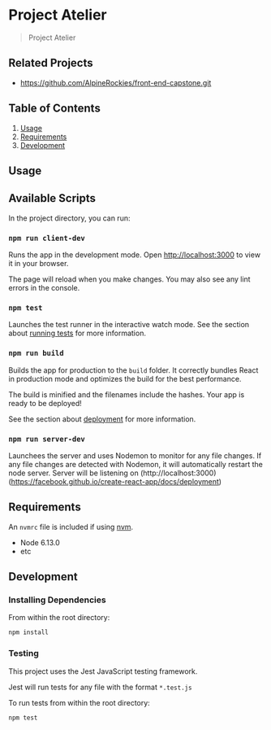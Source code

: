 # Project Atelier

> Project Atelier

## Related Projects

  - https://github.com/AlpineRockies/front-end-capstone.git


## Table of Contents

1. [Usage](#Usage)
1. [Requirements](#requirements)
1. [Development](#development)

## Usage

## Available Scripts

In the project directory, you can run:

### `npm run client-dev`

Runs the app in the development mode.
Open [http://localhost:3000](http://localhost:3000) to view it in your browser.

The page will reload when you make changes.
You may also see any lint errors in the console.

### `npm test`

Launches the test runner in the interactive watch mode.
See the section about [running tests](https://facebook.github.io/create-react-app/docs/running-tests) for more information.

### `npm run build`

Builds the app for production to the `build` folder.
It correctly bundles React in production mode and optimizes the build for the best performance.

The build is minified and the filenames include the hashes.
Your app is ready to be deployed!

See the section about [deployment](https://facebook.github.io/create-react-app/docs/deployment) for more information.

### `npm run server-dev`

Launchees the server and uses Nodemon to monitor for any file changes. If any file changes are detected with Nodemon, it will automatically restart the node server.
Server will be listening on (http://localhost:3000)
(https://facebook.github.io/create-react-app/docs/deployment)

## Requirements

An `nvmrc` file is included if using [nvm](https://github.com/creationix/nvm).

- Node 6.13.0
- etc

## Development

### Installing Dependencies

From within the root directory:

```sh
npm install
```

### Testing

This project uses the Jest JavaScript testing framework.

Jest will run tests for any file with the format `*.test.js`

To run tests from within the root directory:
```sh
npm test
```
